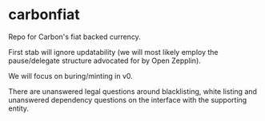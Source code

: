 # carbonfiat
Repo for Carbon's fiat backed currency. 

First stab will ignore updatability (we will most likely employ the pause/delegate structure advocated for by Open Zepplin). 

We will focus on buring/minting in v0. 

There are unanswered legal questions around blacklisting, white listing and unanswered dependency questions on the interface with the supporting entity. 
